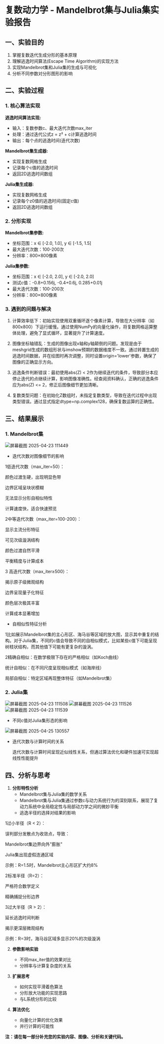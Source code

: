 # 复数动力学 - Mandelbrot集与Julia集实验报告

## 一、实验目的

1. 掌握复数迭代生成分形的基本原理
2. 理解逃逸时间算法(Escape Time Algorithm)的实现方法
3. 实现Mandelbrot集和Julia集的生成与可视化
4. 分析不同参数对分形图形的影响

## 二、实验过程

### 1. 核心算法实现

**逃逸时间算法实现:**
- 输入：复数参数c、最大迭代次数max_iter
- 处理：通过迭代公式z = z² + c计算逃逸时间
- 输出：每个点的逃逸时间(迭代次数)

**Mandelbrot集生成器:**
- 实现复数网格生成
- 记录每个c值的逃逸时间
- 返回2D逃逸时间数组

**Julia集生成器:**
- 实现复数网格生成
- 记录每个z0值的逃逸时间(固定c值)
- 返回2D逃逸时间数组

### 2. 分形实现

**Mandelbrot集参数:**
- 坐标范围：x ∈ [-2.0, 1.0], y ∈ [-1.5, 1.5]
- 最大迭代次数：100-200次
- 分辨率：800×800像素

**Julia集参数:**
- 坐标范围：x ∈ [-2.0, 2.0], y ∈ [-2.0, 2.0]
- 测试c值：-0.8+0.156j, -0.4+0.6j, 0.285+0.01j
- 最大迭代次数：100-200次
- 分辨率：800×800像素

### 3. 遇到的问题与解决

1. 计算效率低下：初始实现使用双重循环逐个像素计算，导致在大分辨率（如800x800）下运行缓慢。通过使用NumPy的向量化操作，将复数网格运算整体处理，避免了显式循环，显著提升了计算速度。

2. 图像坐标轴错乱：生成的图像出现x轴和y轴颠倒的问题。发现是由于meshgrid生成的数组形状与imshow预期的数据维度不一致。通过转置生成的逃逸时间数据，并在绘图时再次调整，同时设置origin='lower'参数，确保了图像的正确显示方向。

3. 逃逸条件判断错误：最初使用abs(Z) < 2作为继续迭代的条件，导致部分本应停止迭代的点继续计算，影响图像准确性。经查阅资料确认，正确的逃逸条件应为abs(Z) <= 2，修正后图像细节更加清晰。

4. 复数类型问题：在初始化Z数组时，未指定复数类型，导致在迭代过程中出现类型错误。通过显式指定dtype=np.complex128，确保复数运算的正确性。

## 三、结果展示

### 1. Mandelbrot集
![屏幕截图 2025-04-23 111449](https://github.com/user-attachments/assets/d75da323-05f3-44e3-bf80-bdfe7cce97fb)
- 迭代次数对图像细节的影响

1低迭代次数（max_iter=50）：

颜色过渡生硬，出现明显色带

边界区域呈块状模糊

无法显示分形自相似特性

计算速度快，适合快速预览

2中等迭代次数（max_iter=100-200）：

显示主流分形特征

可见次级漩涡结构

颜色过渡自然平滑

平衡精度与计算成本

3
高迭代次数（max_iter≥500）：

揭示原子级微观结构

边界呈现量子化特征

颜色层次极其丰富

计算成本显著增加
- 自相似性特征分析
  
1比如展示Mandelbrot集的主心形区、海马谷等区域的放大图，显示其中重复的结构。对于Julia集，不同的c值会导致不同的自相似模式，比如某些c值下可能呈现树枝状结构，而其他值下可能有更复杂的漩涡。

2精确自相似：在数学极限下存在的严格相似（如Koch曲线）

统计自相似：在不同尺度呈现相似模式（如海岸线）

局部自相似：特定区域再现整体特征（如Mandelbrot集）

### 2. Julia集 
![屏幕截图 2025-04-23 111508](https://github.com/user-attachments/assets/a2866a13-f99a-4ea0-9b39-2d32671ffa3e)
![屏幕截图 2025-04-23 111526](https://github.com/user-attachments/assets/0e1399ad-8e87-4b97-9b13-ecdd4629af4c)
![屏幕截图 2025-04-23 111539](https://github.com/user-attachments/assets/d9f3ffba-ee6f-4c60-8ca6-7bad4691702b)



- 不同c值对Julia集形态的影响

  
 ![屏幕截图 2025-04-25 130557](https://github.com/user-attachments/assets/92a575c8-a779-4e75-98a6-4e0bfa96ce55)

- 迭代次数与计算时间的关系
  
  迭代次数与计算时间呈现近似线性关系，但通过算法优化和硬件加速可实现超线性性能提升

## 四、分析与思考

1. **分形特性分析**
   - Mandelbrot集与Julia集的数学关系
   - Mandelbrot集与Julia集通过参数c与动力系统行为的深刻联系，展现了复动力系统中全局稳定性与局部动力学之间的微妙平衡
   - 逃逸半径的选择对结果的影响
     
1过小半径（R < 2）：

误判部分发散点为收敛点，导致：

Mandelbrot集边界向外"膨胀"

Julia集出现虚假连通区域

示例：R=1.5时，Mandelbrot主心形区扩大约8%

2标准半径（R=2）：

严格符合数学定义

精确捕捉分形边界

3过大半径（R > 2）：

延长逃逸时间判断

揭示更深层微观结构

示例：R=3时，海马谷区域多显示20%的次级漩涡

2. **参数影响实验**
   - 不同max_iter值的效果对比
   - 分辨率与计算复杂度的关系

3. **扩展思考**
   - 如何实现平滑着色算法
   - 分形放大功能的实现思路
   - 与L系统分形的比较

4. **算法优化**
   - 向量化计算的优化效果
   - 并行计算的可能性

**注：请在每一部分补充您的实验内容、图像、分析和关键代码。**
